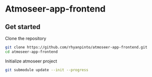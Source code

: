 # Atmoseer-app-frontend

## Get started

Clone the repository
```sh
git clone https://github.com/rhyanpinto/atmoseer-app-frontend.git
cd atmoseer-app-frontend
```

Initialize atmoseer project
```sh
git submodule update --init --progress
```
